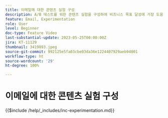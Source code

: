 ```yaml
---
title: 이메일에 대한 콘텐츠 실험 구성
description: A/B 테스트를 위한 콘텐츠 실험을 구성하여 비즈니스 목표 달성에 가장 도움이 되는 이메일 콘텐츠를 탐색하는 방법에 대해 알아봅니다.
feature: Email, Experimentation
role: User
level: Beginner
doc-type: Feature Video
last-substantial-update: 2023-05-25T00:00:00Z
jira: KT-11129
thumbnail: 3419893.jpeg
source-git-commit: 992125e5fa03cbe03da36e1224407929aeb94001
workflow-type: ht
source-wordcount: '29'
ht-degree: 100%

---
```



# 이메일에 대한 콘텐츠 실험 구성

{{$include /help/_includes/inc-experimentation.md}}
